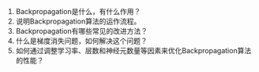 1. Backpropagation是什么，有什么作用？
2. 说明Backpropagation算法的运作流程。
3. Backpropagation有哪些常见的改进方法？
4. 什么是梯度消失问题，如何解决这个问题？
5. 如何通过调整学习率、层数和神经元数量等因素来优化Backpropagation算法的性能？